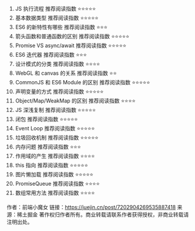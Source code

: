 1. JS 执行流程 推荐阅读指数 ⭐️⭐️⭐️⭐️⭐️
2. 基本数据类型 推荐阅读指数 ⭐️⭐️⭐️⭐️⭐️
3. ES6 的新特性有哪些 推荐阅读指数 ⭐️⭐️⭐️
4. 箭头函数和普通函数的区别 推荐阅读指数 ⭐️⭐️⭐️⭐️⭐️
5. Promise VS async/await 推荐阅读指数 ⭐️⭐️⭐️⭐️⭐️
6. ES6 迭代器 推荐阅读指数 ⭐️⭐️⭐️
7. 设计模式的分类 推荐阅读指数 ⭐️⭐️⭐️⭐️
8. WebGL 和 canvas 的关系 推荐阅读指数 ⭐️⭐️
9. CommonJS 和 ES6 Module 的区别 推荐阅读指数 ⭐️⭐️⭐️⭐️⭐️
10. 声明变量的方式 推荐阅读指数 ⭐️⭐️⭐️⭐️⭐️
11. Object/Map/WeakMap 的区别 推荐阅读指数 ⭐️⭐️⭐️⭐️
12. JS 深浅复制 推荐阅读指数 ⭐️⭐️⭐️⭐️⭐️
13. 闭包 推荐阅读指数 ⭐️⭐️⭐️⭐️⭐️
14. Event Loop 推荐阅读指数 ⭐️⭐️⭐️⭐️⭐️
15. 垃圾回收机制 推荐阅读指数 ⭐️⭐️⭐️⭐️⭐️
16. 内存问题 推荐阅读指数 ⭐️⭐️⭐️
17. 作用域的产生 推荐阅读指数 ⭐️⭐️⭐️⭐️
18. this 指向 推荐阅读指数 ⭐️⭐️⭐️⭐️⭐️
19. 图片懒加载 推荐阅读指数 ⭐️⭐️⭐️⭐️⭐️
20. PromiseQueue 推荐阅读指数 ⭐️⭐️⭐️⭐️
21. 数组常用方法 推荐阅读指数 ⭐️⭐️⭐️⭐️

作者：前端小魔女
链接：https://juejin.cn/post/7202904269535887418
来源：稀土掘金
著作权归作者所有。商业转载请联系作者获得授权，非商业转载请注明出处。

